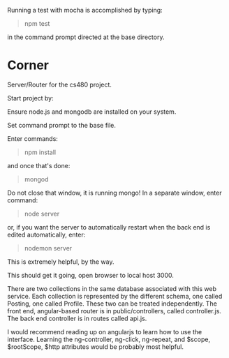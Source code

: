Running a test with mocha is accomplished by typing:

> npm test

in the command prompt directed at the base directory.



# Corner

Server/Router for the cs480 project.


Start project by:

Ensure node.js and mongodb are installed on your system.

Set command prompt to the base file.

Enter commands:

> npm install

and once that's done:

> mongod

Do not close that window, it is running mongo!
In a separate window, enter command:

> node server

or, if you want the server to automatically restart when the back end is edited automatically, enter:

> nodemon server

This is extremely helpful, by the way.


This should get it going, open browser to local host 3000.


There are two collections in the same database associated with this web service. Each collection is represented by the different schema, one called Posting, one called Profile.
These two can be treated independently.  The front end, angular-based router is in public/controllers, called controller.js.
The back end controller is in routes called api.js.


I would recommend reading up on angularjs to learn how to use the interface.  Learning the ng-controller, ng-click, ng-repeat, and $scope, $rootScope, $http attributes would be probably most helpful.
